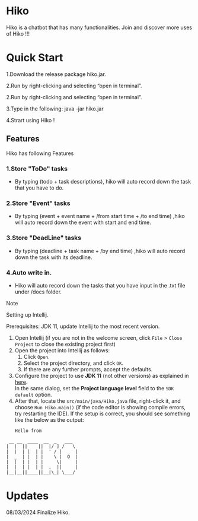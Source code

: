 # Hiko

Hiko is a chatbot that has many functionalities.
Join and discover more uses of Hiko !!!

# Quick Start

1.Download the release package hiko.jar.

2.Run by right-clicking and selecting “open in terminal”.

2.Run by right-clicking and selecting “open in terminal”. 

3.Type in the following: java -jar hiko.jar

4.Strart using Hiko !

## Features
Hiko has following Features

### 1.Store "ToDo" tasks
- By typing (todo + task descriptions), hiko will auto record down the task that you have to do.

### 2.Store "Event" tasks
- By typing (event + event name + /from start time + /to end time) ,hiko will auto record down the event with start and end time.

### 3.Store "DeadLine" tasks
- By typing (deadline + task name + /by end time) ,hiko will auto record down the task with its deadline.

### 4.Auto write in.
- Hiko will auto record down the tasks that you have input in the .txt file under /docs folder.


> [!NOTE]
> Setting up Intellij.

Prerequisites: JDK 11, update Intellij to the most recent version.

1. Open Intellij (if you are not in the welcome screen, click `File` > `Close Project` to close the existing project first)
1. Open the project into Intellij as follows:
   1. Click `Open`.
   1. Select the project directory, and click `OK`.
   1. If there are any further prompts, accept the defaults.
1. Configure the project to use **JDK 11** (not other versions) as explained in [here](https://www.jetbrains.com/help/idea/sdk.html#set-up-jdk).<br>
   In the same dialog, set the **Project language level** field to the `SDK default` option.
3. After that, locate the `src/main/java/Hiko.java` file, right-click it, and choose `Run Hiko.main()` (if the code editor is showing compile errors, try restarting the IDE). If the setup is correct, you should see something like the below as the output:
   ```
   Hello from 
```
 __ __  ____  __  _   ___  
|  |  ||    ||  |/ ] /   \
|  |  | |  | |  ' / |     |
|  _  | |  | |    \ |  O  |
|  |  | |  | |     \|     |
|  |  | |  | |  .  ||     |
|__|__||____||__|\_| \___/

   ```

# Updates


08/03/2024 Finalize Hiko.
